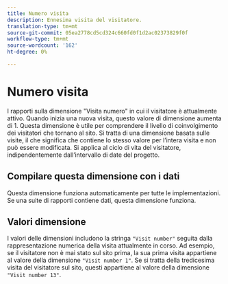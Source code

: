 ```yaml
---
title: Numero visita
description: Ennesima visita del visitatore.
translation-type: tm+mt
source-git-commit: 05ea2778cd5cd324c660fd0f1d2ac02373829f0f
workflow-type: tm+mt
source-wordcount: '162'
ht-degree: 0%

---
```



# Numero visita

I rapporti sulla dimensione &quot;Visita numero&quot; in cui il visitatore è attualmente attivo. Quando inizia una nuova visita, questo valore di dimensione aumenta di 1. Questa dimensione è utile per comprendere il livello di coinvolgimento dei visitatori che tornano al sito. Si tratta di una dimensione basata sulle visite, il che significa che contiene lo stesso valore per l’intera visita e non può essere modificata. Si applica al ciclo di vita del visitatore, indipendentemente dall’intervallo di date del progetto.

## Compilare questa dimensione con i dati

Questa dimensione funziona automaticamente per tutte le implementazioni. Se una suite di rapporti contiene dati, questa dimensione funziona.

## Valori dimensione

I valori delle dimensioni includono la stringa `"Visit number"` seguita dalla rappresentazione numerica della visita attualmente in corso. Ad esempio, se il visitatore non è mai stato sul sito prima, la sua prima visita appartiene al valore della dimensione `"Visit number 1"`. Se si tratta della tredicesima visita del visitatore sul sito, questi appartiene al valore della dimensione `"Visit number 13"`.
